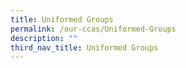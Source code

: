 ```yaml
---
title: Uniformed Groups
permalink: /our-ccas/Uniformed-Groups
description: ""
third_nav_title: Uniformed Groups
---
```

